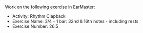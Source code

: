 Work on the following exercise in EarMaster:
- Activity: Rhythm Clapback
- Exercise Name: 3/4 - 1 bar: 32nd & 16th notes - including rests
- Exercise Number: 26.5
